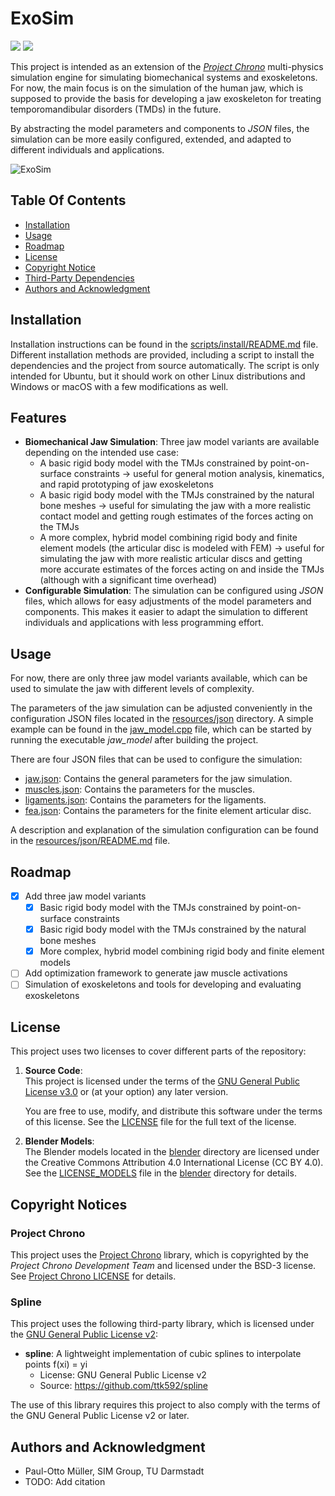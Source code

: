 # ExoSim
<a href="#"><img src="https://img.shields.io/badge/C++-17+-blue?logo=c%2B%2B&style=for-the-badge" /></a>
<a href="https://paulotto.github.io"><img src="https://img.shields.io/badge/Website-ExoSim-color?style=for-the-badge&color=rgb(187%2C38%2C73)" /></a>

This project is intended as an extension of the [*Project Chrono*](https://projectchrono.org/) multi-physics simulation engine 
for simulating biomechanical systems and exoskeletons. For now, the main focus is on the simulation of the 
human jaw, which is supposed to provide the basis for developing a jaw exoskeleton for treating temporomandibular
disorders (TMDs) in the future.

By abstracting the model parameters and components to *JSON* files, the simulation can be more easily configured, 
extended, and adapted to different individuals and applications. 

![ExoSim](resources/.media/jaw_fem_vsg.gif)

## Table Of Contents
- [Installation](#installation)
- [Usage](#usage)
- [Roadmap](#roadmap)
- [License](#license)
- [Copyright Notice](#copyright-notice)
- [Third-Party Dependencies](#third-party-dependencies)
- [Authors and Acknowledgment](#authors-and-acknowledgment)

## Installation
Installation instructions can be found in the [scripts/install/README.md](scripts/install/README.md) file. 
Different installation methods are provided, including a script to install the dependencies and the project from source
automatically. The script is only intended for Ubuntu, but it should work on other Linux distributions and Windows or
macOS with a few modifications as well.

## Features
- **Biomechanical Jaw Simulation**: Three jaw model variants are available depending on the intended use case:
  - A basic rigid body model with the TMJs constrained by point-on-surface constraints -> useful for general motion
    analysis, kinematics, and rapid prototyping of jaw exoskeletons
  - A basic rigid body model with the TMJs constrained by the natural bone meshes -> useful for simulating the jaw
    with a more realistic contact model and getting rough estimates of the forces acting on the TMJs 
  - A more complex, hybrid model combining rigid body and finite element models (the articular disc is modeled with FEM)
    -> useful for simulating the jaw with more realistic articular discs and getting more accurate estimates of the 
    forces acting on and inside the TMJs (although with a significant time overhead)
- **Configurable Simulation**: The simulation can be configured using *JSON* files, which allows for easy adjustments of
  the model parameters and components. This makes it easier to adapt the simulation to different individuals and 
  applications with less programming effort.

## Usage
For now, there are only three jaw model variants available, which can be used to simulate the jaw with different levels 
of complexity.

The parameters of the jaw simulation can be adjusted conveniently in the configuration JSON files located in the 
[resources/json](/resources/json) directory. A simple example can be found in the 
[jaw_model.cpp](/src/apps/jaw_model.cpp) file, which can be started by running the executable *jaw_model* after 
building the project.

There are four JSON files that can be used to configure the simulation:
- [jaw.json](/resources/json/jaw.json): Contains the general parameters for the jaw simulation.
- [muscles.json](/resources/json/muscles.json): Contains the parameters for the muscles.
- [ligaments.json](/resources/json/ligaments.json): Contains the parameters for the ligaments.
- [fea.json](/resources/json/fea.json): Contains the parameters for the finite element articular disc.

A description and explanation of the simulation configuration can be found in the 
[resources/json/README.md](resources/json/README.md) file.

## Roadmap
- [x] Add three jaw model variants 
  - [x] Basic rigid body model with the TMJs constrained by point-on-surface constraints
  - [x] Basic rigid body model with the TMJs constrained by the natural bone meshes
  - [x] More complex, hybrid model combining rigid body and finite element models
- [ ] Add optimization framework to generate jaw muscle activations 
- [ ] Simulation of exoskeletons and tools for developing and evaluating exoskeletons

## License
This project uses two licenses to cover different parts of the repository:

1. **Source Code**:  
   This project is licensed under the terms of the [GNU General Public License v3.0](https://www.gnu.org/licenses/gpl-3.0.html) or (at your option) any later version.

   You are free to use, modify, and distribute this software under the terms of this license. See the [LICENSE](LICENSE.md) file for the full text of the license.

2. **Blender Models**:  
   The Blender models located in the [blender](resources/blender) directory are licensed under the Creative Commons Attribution 4.0 International License (CC BY 4.0). See the [LICENSE_MODELS](LICENSE_MODELS.md) file in the [blender](resources/blender) directory for details.

## Copyright Notices

### Project Chrono
This project uses the [Project Chrono](https://projectchrono.org/) library, which is copyrighted by the
*Project Chrono Development Team* and licensed under the  BSD-3 license. 
See [Project Chrono LICENSE](https://projectchrono.org/license-chrono.txt) for details.

### Spline
This project uses the following third-party library, which is licensed under the [GNU General Public License v2](https://www.gnu.org/licenses/old-licenses/gpl-2.0.html):

- **spline**: A lightweight implementation of cubic splines to interpolate points f(xi) = yi
  - License: GNU General Public License v2
  - Source: https://github.com/ttk592/spline

The use of this library requires this project to also comply with the terms of the GNU General Public License v2 
or later.

## Authors and Acknowledgment
- Paul-Otto Müller, SIM Group, TU Darmstadt
- TODO: Add citation
